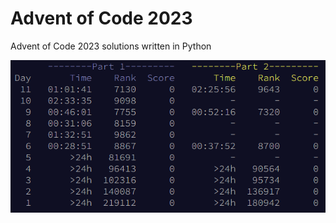 # Advent of Code 2023
Advent of Code 2023 solutions written in Python

![](https://github.com/MasonStooksbury/2023-Advent-of-Code/blob/main/Stats.png?raw=true)